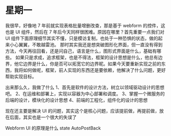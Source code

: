 # 星期一

我很早，好像地 7 年前就实现表格批量增删改查，那是基于 webform 的控件，这也是 UI 组件，然后在 7 年后今天同样很困难。原因在哪里？首先重要一点我们对 UI 组件下面原理细节其实不懂，只是模访复制，也处于一种恐惧的状态，做的起来小心翼翼，不敢越雷池。
那时其实我还是想突破图形化界面，但一直没有得到方法，今天再往回看，还是问自己，语言是什么，图形式界面是什么，基础有哪些。
如果只是求成，追求框架，也是不得法，框架的设计思想是什么，他总有边界，他它边界是什么，你是否可以拓宽它的边界昵。如果今天要重新实现之前的东西，我将如何做呢，框架，前人实现的东西还是要依赖，他解决了什么问题，更好帮助实现目标。

出来那么久，我做了什么
1、首先是软件的设计方法，树立以领域驱动设计的思想吧。
2、在运维和部署上，实现以容器为中心部署和调度。
3、掌握一个微服务的后端的设计，模块化的设计思想
4、前端的工程化，组件化的设计的思想

现在还主要是解决 UI 的问题，其实这个是核心问题，应该提前做，再提前做，放在后面，其实也是一个很大的失误了

Webform UI 的原理是什么
state
AutoPostBack
